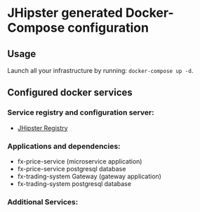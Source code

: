 # JHipster generated Docker-Compose configuration

## Usage

Launch all your infrastructure by running: `docker-compose up -d`.

## Configured docker services

### Service registry and configuration server:
- [JHipster Registry](http://localhost:8761)

### Applications and dependencies:
- fx-price-service (microservice application)
- fx-price-service postgresql database
- fx-trading-system Gateway (gateway application)
- fx-trading-system postgresql database


### Additional Services:

